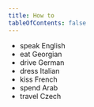 ```yaml
---
title: How to
tableOfContents: false
---
```


- speak English
- eat Georgian
- drive German
- dress Italian
- kiss French
- spend Arab
- travel Czech
